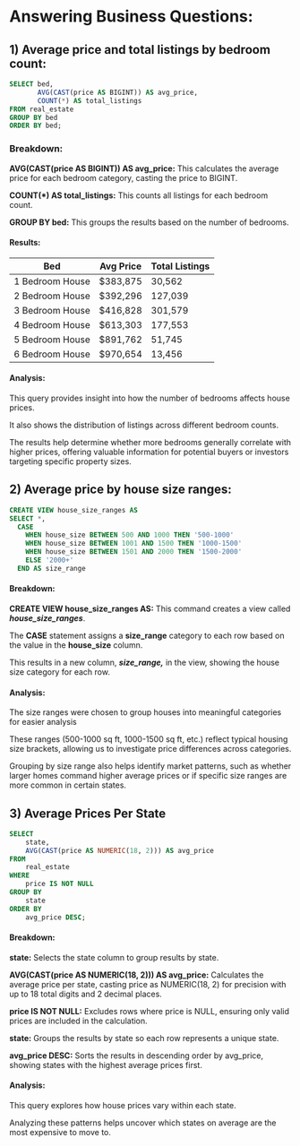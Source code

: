 # Answering Business Questions:

## 1)	Average price and total listings by bedroom count:

```sql
SELECT bed, 
       AVG(CAST(price AS BIGINT)) AS avg_price, 
       COUNT(*) AS total_listings
FROM real_estate
GROUP BY bed
ORDER BY bed;
```
### Breakdown:

**AVG(CAST(price AS BIGINT)) AS avg_price:** This calculates the average price for each bedroom category, casting the price to BIGINT.

**COUNT(*) AS total_listings:** This counts all listings for each bedroom count.

**GROUP BY bed:** This groups the results based on the number of bedrooms.

#### Results:

| Bed              | Avg Price | Total Listings |
|------------------|-----------|----------------|
| 1 Bedroom House  | $383,875   | 30,562         |
| 2 Bedroom House  | $392,296   | 127,039        |
| 3 Bedroom House  | $416,828   | 301,579        |
| 4 Bedroom House  | $613,303   | 177,553        |
| 5 Bedroom House  | $891,762   | 51,745         |
| 6 Bedroom House  | $970,654   | 13,456         |

#### Analysis: 

 This query provides insight into how the number of bedrooms affects house prices.
 
 It also shows the distribution of listings across different bedroom counts.
 
 The results help determine whether more bedrooms generally correlate with higher prices, offering valuable information for potential buyers or investors targeting specific property sizes.

## 2) Average price by house size ranges:

```sql
CREATE VIEW house_size_ranges AS
SELECT *,
  CASE
    WHEN house_size BETWEEN 500 AND 1000 THEN '500-1000'
    WHEN house_size BETWEEN 1001 AND 1500 THEN '1000-1500'
    WHEN house_size BETWEEN 1501 AND 2000 THEN '1500-2000'
    ELSE '2000+' 
  END AS size_range
```

#### Breakdown:
**CREATE VIEW house_size_ranges AS:** This command creates a view called ***house_size_ranges***.

The **CASE** statement assigns a **size_range** category to each row based on the value in the **house_size** column.

This results in a new column, ***size_range,*** in the view, showing the house size category for each row.


#### Analysis: 

The size ranges were chosen to group houses into meaningful categories for easier analysis

These ranges (500-1000 sq ft, 1000-1500 sq ft, etc.) reflect typical housing size brackets, allowing us to investigate price differences across categories. 

Grouping by size range also helps identify market patterns, such as whether larger homes command higher average prices or if specific size ranges are more common in certain states.

## 3) Average Prices Per State

```sql
SELECT  
    state, 
    AVG(CAST(price AS NUMERIC(18, 2))) AS avg_price
FROM 
    real_estate
WHERE 
    price IS NOT NULL
GROUP BY 
    state
ORDER BY 
    avg_price DESC;
```
#### Breakdown:


**state:** Selects the state column to group results by state.

**AVG(CAST(price AS NUMERIC(18, 2))) AS avg_price:** Calculates the average price per state, casting price as NUMERIC(18, 2) for precision with up to 18 total digits and 2 decimal places.

**price IS NOT NULL:** Excludes rows where price is NULL, ensuring only valid prices are included in the calculation.

**state:** Groups the results by state so each row represents a unique state.

**avg_price DESC:** Sorts the results in descending order by avg_price, showing states with the highest average prices first.

#### Analysis:

This query explores how house prices vary within each state. 


Analyzing these patterns helps uncover which states on average are the most expensive to move to.
